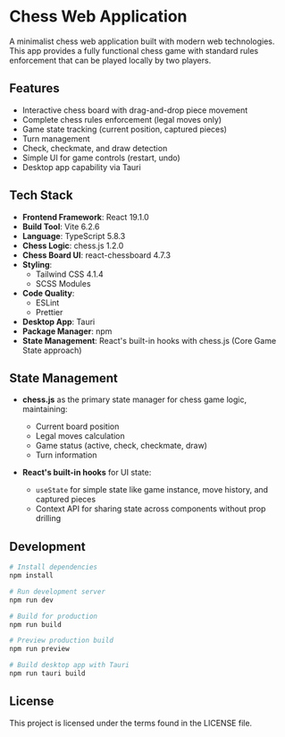 # Chess Web Application

A minimalist chess web application built with modern web technologies. This app provides a fully functional chess game with standard rules enforcement that can be played locally by two players.

## Features

- Interactive chess board with drag-and-drop piece movement
- Complete chess rules enforcement (legal moves only)
- Game state tracking (current position, captured pieces)
- Turn management
- Check, checkmate, and draw detection
- Simple UI for game controls (restart, undo)
- Desktop app capability via Tauri

## Tech Stack

- **Frontend Framework**: React 19.1.0
- **Build Tool**: Vite 6.2.6
- **Language**: TypeScript 5.8.3
- **Chess Logic**: chess.js 1.2.0
- **Chess Board UI**: react-chessboard 4.7.3
- **Styling**: 
  - Tailwind CSS 4.1.4
  - SCSS Modules
- **Code Quality**:
  - ESLint
  - Prettier
- **Desktop App**: Tauri
- **Package Manager**: npm
- **State Management**: React's built-in hooks with chess.js (Core Game State approach)

## State Management

- **chess.js** as the primary state manager for chess game logic, maintaining:
  - Current board position
  - Legal moves calculation
  - Game status (active, check, checkmate, draw)
  - Turn information

- **React's built-in hooks** for UI state:
  - `useState` for simple state like game instance, move history, and captured pieces
  - Context API for sharing state across components without prop drilling

## Development

```bash
# Install dependencies
npm install

# Run development server
npm run dev

# Build for production
npm run build

# Preview production build
npm run preview

# Build desktop app with Tauri
npm run tauri build
```

## License

This project is licensed under the terms found in the LICENSE file.
